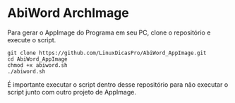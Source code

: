 # AbiWord ArchImage

Para gerar o AppImage do Programa em seu PC, clone o repositório e execute o script.
```
git clone https://github.com/LinuxDicasPro/AbiWord_AppImage.git
cd AbiWord_AppImage
chmod +x abiword.sh
./abiword.sh
```

É importante executar o script dentro desse repositório para não executar o script
junto com outro projeto de AppImage.
